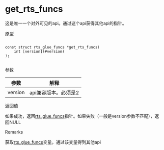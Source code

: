 # get\_rts\_funcs

这是唯一一个对外可见的api。通过这个api获得其他api的指针。

原型

```

const struct rts_glue_funcs *get_rts_funcs(
    int [version](#version)
);
                        
```

参数

|参数|解释|
|--|--|
|version|api兼容版本。必须是2|

返回值

如果成功，返回[rts\_glue\_funcs]()指针。如果失败（一般是version参数不匹配），返回NULL

Remarks

获取[rts\_glue\_funcs]()变量。通过该变量得到其他api

